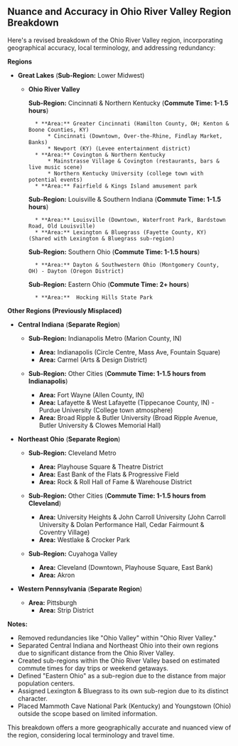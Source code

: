 ## Nuance and Accuracy in Ohio River Valley Region Breakdown

Here's a revised breakdown of the Ohio River Valley region, incorporating geographical accuracy, local terminology, and addressing redundancy:

**Regions**

- **Great Lakes** (**Sub-Region:** Lower Midwest)

  - **Ohio River Valley**

    **Sub-Region:** Cincinnati & Northern Kentucky (**Commute Time: 1-1.5 hours**)

          * **Area:** Greater Cincinnati (Hamilton County, OH; Kenton & Boone Counties, KY)
              * Cincinnati (Downtown, Over-the-Rhine, Findlay Market, Banks)
              * Newport (KY) (Levee entertainment district)
          * **Area:** Covington & Northern Kentucky
              * Mainstrasse Village & Covington (restaurants, bars & live music scene)
              * Northern Kentucky University (college town with potential events)
          * **Area:** Fairfield & Kings Island amusement park

    **Sub-Region:** Louisville & Southern Indiana (**Commute Time: 1-1.5 hours**)

          * **Area:** Louisville (Downtown, Waterfront Park, Bardstown Road, Old Louisville)
          * **Area:** Lexington & Bluegrass (Fayette County, KY) (Shared with Lexington & Bluegrass sub-region)

    **Sub-Region:** Southern Ohio (**Commute Time: 1-1.5 hours**)

          * **Area:** Dayton & Southwestern Ohio (Montgomery County, OH) - Dayton (Oregon District)

    **Sub-Region:** Eastern Ohio (**Commute Time: 2+ hours**)

          * **Area:**  Hocking Hills State Park

**Other Regions (Previously Misplaced)**

- **Central Indiana** (**Separate Region**)

  - **Sub-Region:** Indianapolis Metro (Marion County, IN)

    - **Area:** Indianapolis (Circle Centre, Mass Ave, Fountain Square)
    - **Area:** Carmel (Arts & Design District)

  - **Sub-Region:** Other Cities (**Commute Time: 1-1.5 hours from Indianapolis**)
    - **Area:** Fort Wayne (Allen County, IN)
    - **Area:** Lafayette & West Lafayette (Tippecanoe County, IN) - Purdue University (College town atmosphere)
    - **Area:** Broad Ripple & Butler University (Broad Ripple Avenue, Butler University & Clowes Memorial Hall)

- **Northeast Ohio** (**Separate Region**)

  - **Sub-Region:** Cleveland Metro

    - **Area:** Playhouse Square & Theatre District
    - **Area:** East Bank of the Flats & Progressive Field
    - **Area:** Rock & Roll Hall of Fame & Warehouse District

  - **Sub-Region:** Other Cities (**Commute Time: 1-1.5 hours from Cleveland**)

    - **Area:** University Heights & John Carroll University (John Carroll University & Dolan Performance Hall, Cedar Fairmount & Coventry Village)
    - **Area:** Westlake & Crocker Park

  - **Sub-Region:** Cuyahoga Valley
    - **Area:** Cleveland (Downtown, Playhouse Square, East Bank)
    - **Area:** Akron

- **Western Pennsylvania** (**Separate Region**)

  - **Area:** Pittsburgh
    - **Area:** Strip District

**Notes:**

- Removed redundancies like "Ohio Valley" within "Ohio River Valley."
- Separated Central Indiana and Northeast Ohio into their own regions due to significant distance from the Ohio River Valley.
- Created sub-regions within the Ohio River Valley based on estimated commute times for day trips or weekend getaways.
- Defined "Eastern Ohio" as a sub-region due to the distance from major population centers.
- Assigned Lexington & Bluegrass to its own sub-region due to its distinct character.
- Placed Mammoth Cave National Park (Kentucky) and Youngstown (Ohio) outside the scope based on limited information.

This breakdown offers a more geographically accurate and nuanced view of the region, considering local terminology and travel time.
